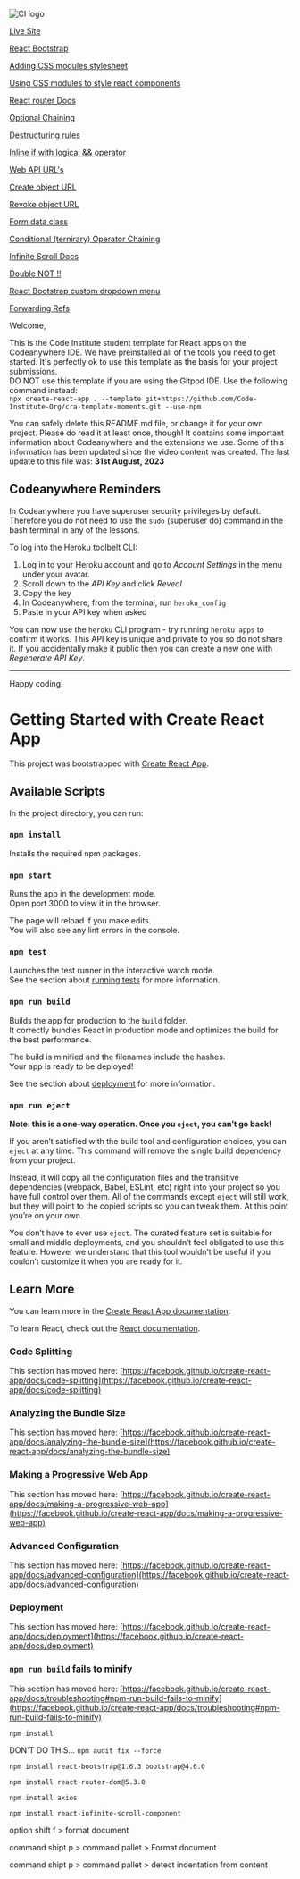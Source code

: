 ![CI logo](https://codeinstitute.s3.amazonaws.com/fullstack/ci_logo_small.png)

[Live Site](https://dan-morriss-moments-09a1658577b2.herokuapp.com/)

[React Bootstrap](https://react-bootstrap-v4.netlify.app/)

[Adding CSS modules stylesheet](https://create-react-app.dev/docs/adding-a-css-modules-stylesheet/)

[Using CSS modules to style react components](https://medium.com/@ralph1786/using-css-modules-in-react-app-c2079eadbb87)

[React router Docs](https://v5.reactrouter.com/web/guides/quick-start)

[Optional Chaining](https://developer.mozilla.org/en-US/docs/Web/JavaScript/Reference/Operators/Optional_chaining)

[Destructuring rules](https://zaiste.net/posts/javascript-destructuring-assignment-default-values/)

[Inline if with logical && operator](https://legacy.reactjs.org/docs/conditional-rendering.html#inline-if-with-logical--operator)

[Web API URL's](https://developer.mozilla.org/en-US/docs/Web/API/URL)

[Create object URL](https://developer.mozilla.org/en-US/docs/Web/API/URL/createObjectURL_static)

[Revoke object URL](https://developer.mozilla.org/en-US/docs/Web/API/URL/revokeObjectURL_static)

[Form data class](https://developer.mozilla.org/en-US/docs/Web/API/FormData)

[Conditional (ternirary) Operator Chaining](https://developer.mozilla.org/en-US/docs/Web/JavaScript/Reference/Operators/Conditional_Operator#conditional_chains)

[Infinite Scroll Docs](https://www.npmjs.com/package/react-infinite-scroll-component)

[Double NOT !!](https://developer.mozilla.org/en-US/docs/Web/JavaScript/Reference/Operators/Logical_NOT#double_not_!!)

[React Bootstrap custom dropdown menu](https://react-bootstrap-v4.netlify.app/components/dropdowns/#custom-dropdown-components)

[Forwarding Refs](https://legacy.reactjs.org/docs/forwarding-refs.html#forwarding-refs-to-dom-components)

Welcome,

This is the Code Institute student template for React apps on the Codeanywhere IDE. We have preinstalled all of the tools you need to get started. It's perfectly ok to use this template as the basis for your project submissions.  
DO NOT use this template if you are using the Gitpod IDE. Use the following command instead:  
`npx create-react-app . --template git+https://github.com/Code-Institute-Org/cra-template-moments.git --use-npm`

You can safely delete this README.md file, or change it for your own project. Please do read it at least once, though! It contains some important information about Codeanywhere and the extensions we use. Some of this information has been updated since the video content was created. The last update to this file was: **31st August, 2023**

## Codeanywhere Reminders

In Codeanywhere you have superuser security privileges by default. Therefore you do not need to use the `sudo` (superuser do) command in the bash terminal in any of the lessons.

To log into the Heroku toolbelt CLI:

1. Log in to your Heroku account and go to _Account Settings_ in the menu under your avatar.
2. Scroll down to the _API Key_ and click _Reveal_
3. Copy the key
4. In Codeanywhere, from the terminal, run `heroku_config`
5. Paste in your API key when asked

You can now use the `heroku` CLI program - try running `heroku apps` to confirm it works. This API key is unique and private to you so do not share it. If you accidentally make it public then you can create a new one with _Regenerate API Key_.

---

Happy coding!

# Getting Started with Create React App

This project was bootstrapped with [Create React App](https://github.com/facebook/create-react-app).

## Available Scripts

In the project directory, you can run:

### `npm install`

Installs the required npm packages.

### `npm start`

Runs the app in the development mode.\
Open port 3000 to view it in the browser.

The page will reload if you make edits.\
You will also see any lint errors in the console.

### `npm test`

Launches the test runner in the interactive watch mode.\
See the section about [running tests](https://facebook.github.io/create-react-app/docs/running-tests) for more information.

### `npm run build`

Builds the app for production to the `build` folder.\
It correctly bundles React in production mode and optimizes the build for the best performance.

The build is minified and the filenames include the hashes.\
Your app is ready to be deployed!

See the section about [deployment](https://facebook.github.io/create-react-app/docs/deployment) for more information.

### `npm run eject`

**Note: this is a one-way operation. Once you `eject`, you can’t go back!**

If you aren’t satisfied with the build tool and configuration choices, you can `eject` at any time. This command will remove the single build dependency from your project.

Instead, it will copy all the configuration files and the transitive dependencies (webpack, Babel, ESLint, etc) right into your project so you have full control over them. All of the commands except `eject` will still work, but they will point to the copied scripts so you can tweak them. At this point you’re on your own.

You don’t have to ever use `eject`. The curated feature set is suitable for small and middle deployments, and you shouldn’t feel obligated to use this feature. However we understand that this tool wouldn’t be useful if you couldn’t customize it when you are ready for it.

## Learn More

You can learn more in the [Create React App documentation](https://facebook.github.io/create-react-app/docs/getting-started).

To learn React, check out the [React documentation](https://reactjs.org/).

### Code Splitting

This section has moved here: [https://facebook.github.io/create-react-app/docs/code-splitting](https://facebook.github.io/create-react-app/docs/code-splitting)

### Analyzing the Bundle Size

This section has moved here: [https://facebook.github.io/create-react-app/docs/analyzing-the-bundle-size](https://facebook.github.io/create-react-app/docs/analyzing-the-bundle-size)

### Making a Progressive Web App

This section has moved here: [https://facebook.github.io/create-react-app/docs/making-a-progressive-web-app](https://facebook.github.io/create-react-app/docs/making-a-progressive-web-app)

### Advanced Configuration

This section has moved here: [https://facebook.github.io/create-react-app/docs/advanced-configuration](https://facebook.github.io/create-react-app/docs/advanced-configuration)

### Deployment

This section has moved here: [https://facebook.github.io/create-react-app/docs/deployment](https://facebook.github.io/create-react-app/docs/deployment)

### `npm run build` fails to minify

This section has moved here: [https://facebook.github.io/create-react-app/docs/troubleshooting#npm-run-build-fails-to-minify](https://facebook.github.io/create-react-app/docs/troubleshooting#npm-run-build-fails-to-minify)

`npm install`

DON'T DO THIS...
`npm audit fix --force`

`npm install react-bootstrap@1.6.3 bootstrap@4.6.0`

`npm install react-router-dom@5.3.0`

`npm install axios`

`npm install react-infinite-scroll-component`

option shift f > format document

command shipt p > command pallet > Format document

command shipt p > command pallet > detect indentation from content
